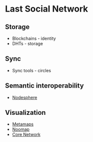 # Last Social Network

## Storage

* Blockchains - identity
* DHTs - storage 

## Sync 

* Sync tools - circles

## Semantic interoperability

* [Nodesphere](http://nodesphere.org)

## Visualization 

* [Metamaps](http://Metamaps.cc)
* [Noomap](http://noomap.info)
* [Core Network](https://prezi.com/kkthz9qn0jsa/core-network-presentation/)